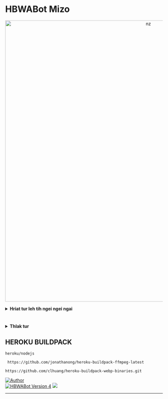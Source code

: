 # HBWABot Mizo
<p align="center">
<img src="https://telegra.ph/file/3e98d0e763d25010f4ee8.jpg" alt="nz" width="900"/>
</p>

</details>

<!-- Hriat tur -->
<b><details><summary>Hriat tur leh tih ngei ngei ngai</summary></b>
* Qr code leh Number hmangin login thei ve ve a ni tawh e

<b><details><summary>Qr Code</summary></b>
 
 * I WhatsApp link device a tangin scan tur [QR Code](https://replit.com/@Herbert70/HBWABot-Qr-Code-Generator?v=1)
</details>

<b><details><summary>Pairing Code</summary></b>

* Number hmangin pair theih a ni bawk [Pair your number](https://replit.com/@HBMods/HBWABot-Mizo-Pairing-Code?v=1)
</details>

<b><details><summary>Sign up Scalingo Account</summary></b>

* Scalingo Account ila nei loh chuan [Create Scalinggo Account](https://scalingo.com/)
</details>

</details>

#


<b><details><summary>Thlak tur </summary></b>
 
<b><details><summary> Settings.js</summary></b>
 
[Settings.js](https://github.com/HBMods-OFC/HBWABot-Mz/blob/02484e7d4a8e37710a2ce5a92544c8f60f13b406/settings.js#L10) ah khian i lut anga, heng a chhunga mi te hi i thlak dawn a nia
  
```
global.owner = ['919366731594'] //i number in thlak la
global.ownernumber = '919366731594' //hei pawh hi thlak rawh
global.ownername = "Fellynn"// i hmingin thlak la
global.location = "India, Mizoram, Lunglei" // i awmna hmun
global.botname = "Srcha ot" // I bot hming tur dah la
global.ownerweb = "https://youtube.com/@HBMods_Channel" // hei hi youtube channel i neih chuan thlak rawh
global.themeemoji = '🤖'
global.creator = "919366731594@s.whatsapp.net" // i phone number 
global.ownerNumber = ["919366731594@s.whatsapp.net"] // i phone number 
global.prefa = ['','!','.','#','/']
global.sessionName = 'session'
```
# Heng te hi true leh false a thlak tur a ni

```
global.autoTyping = false // typeing tih lan i duh chuan true tiin thlak rawh
global.autoRecord = false // Audio recording tig lan i duh chuan true tih dah rawh
global.available = true // Offline anga lan tir i duh chuan false dah la
global.autoread = false // Message read tir i duh chuan true dah rawh
global.autoread_status = false // Auto status view i duh chuan true tih in thlak rawh

```

</details>

<b><details><summary>Create Heroku App</summary></b>

<b> He link hi copy la, chuan i repo fork link kha copy leh la, chuan ```template=``` tih hmaah tak hian paste tur</b>
```
https://dashboard.heroku.com/new?template=
```
Entirnan : ```https://dashboard.heroku.com/new?template=https://github.com/HBMods-OFC/HBWABot-Mz```
</details>

</details>

## HEROKU BUILDPACK

```
heroku/nodejs
```
```
 https://github.com/jonathanong/heroku-buildpack-ffmpeg-latest
```
```
https://github.com/clhuang/heroku-buildpack-webp-binaries.git
```

<a href="https://github.com/HBMods-OFC"><img title="Author" src="https://img.shields.io/badge/Author-HBMods•OFC-blue.svg?color=FFA161FF&style=for-the-badge&logo=github" /></a>  
<a href="https://chat.whatsapp.com/DVjOS8G9xqgFoXfNy6HYAK"><img title="HBWABot Version 4" src="https://img.shields.io/badge/WhatsApp-Group-blue.svg?color=FFA161FF&style=for-the-badge&logo=whatsapp" /></a> 
<a href="https://youtube.com/@HBMods_Channel"><img src="https://img.shields.io/badge/HBMods-Channel-ff0000?style=for-the-badge&logo=youtube&logoColor=ff000000&link=https://youtube.com/@HBMods_Channel" /><br>
</details>

----
